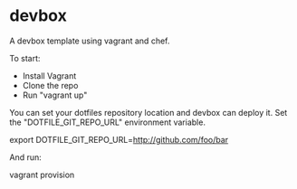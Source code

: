 devbox
======

A devbox template using vagrant and chef.

To start:
 * Install Vagrant
 * Clone the repo
 * Run "vagrant up"

You can set your dotfiles repository location and devbox can deploy it. Set the "DOTFILE_GIT_REPO_URL" environment variable.

  export DOTFILE_GIT_REPO_URL=http://github.com/foo/bar

And run:

  vagrant provision
